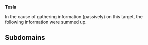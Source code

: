 **Tesla**

In the cause of gathering information (passively) on this target, the following information were summed up.

Subdomains
--


